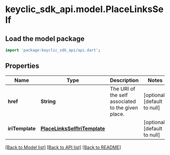# keyclic_sdk_api.model.PlaceLinksSelf

## Load the model package
```dart
import 'package:keyclic_sdk_api/api.dart';
```

## Properties
Name | Type | Description | Notes
------------ | ------------- | ------------- | -------------
**href** | **String** | The URI of the self associated to the given place. | [optional] [default to null]
**iriTemplate** | [**PlaceLinksSelfIriTemplate**](PlaceLinksSelfIriTemplate.md) |  | [optional] [default to null]

[[Back to Model list]](../README.md#documentation-for-models) [[Back to API list]](../README.md#documentation-for-api-endpoints) [[Back to README]](../README.md)


